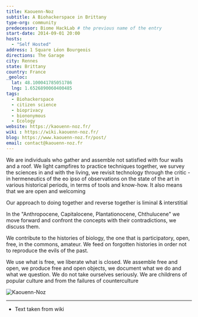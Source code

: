 ```yaml
---
title: Kaouenn-Noz
subtitle: A Biohackerspace in Brittany 
type-org: community
predecessor: Biome HackLab # the previous name of the entry
start-date: 2014-09-01 20:00
hosts:
  - "Self Hosted"
address: 1 Square Léon Bourgeois
directions: The Garage
city: Rennes
state: Brittany
country: France
_geoloc:
  lat: 48.100041785051786
  lng: 1.6526890060400485
tags:
  - Biohackerspace
  - citizen science
  - bioprivacy
  - biononymous
  - Ecology
website: https://kaouenn-noz.fr/
wiki : https://wiki.kaouenn-noz.fr/
blog: https://www.kaouenn-noz.fr/post/
email: contact@kaouenn-noz.fr
---
```


We are individuals who gather and assemble not satisfied with four walls and a roof. We light campfires to practice techniques together, we survey the sciences in and with the living, we revisit technology through the critic - in hermeneutics of the eo ipso of observations on the state of the art in various historical periods, in terms of tools and know-how. It also means that we are open and welcoming

Our approach to doing together and reverse together is liminal & interstitial 

In the "Anthropocene, Capitalocene, Plantationocene, Chthulucene" we move forward and confront the concepts with their contradictions, we discuss them.

We contribute to the histories of biology, the one that is participatory, open, free, in the commons, amateur. We feed on forgotten histories in order not to reproduce the evils of the past. 


We use what is free, we liberate what is closed. We assemble free and open, we produce free and open objects, we document what we do and what we question. We do not take ourselves seriously. We are childrens of popular culture and from the failures of counterculture

<img src="https://sphere.diybio.org/labs/Kaouenn-Noz/logo_kaouenn-noz_blanc.jpeg" class="ui image fluid small-padded" alt="Kaouenn-Noz" />

----
* Text taken from wiki
